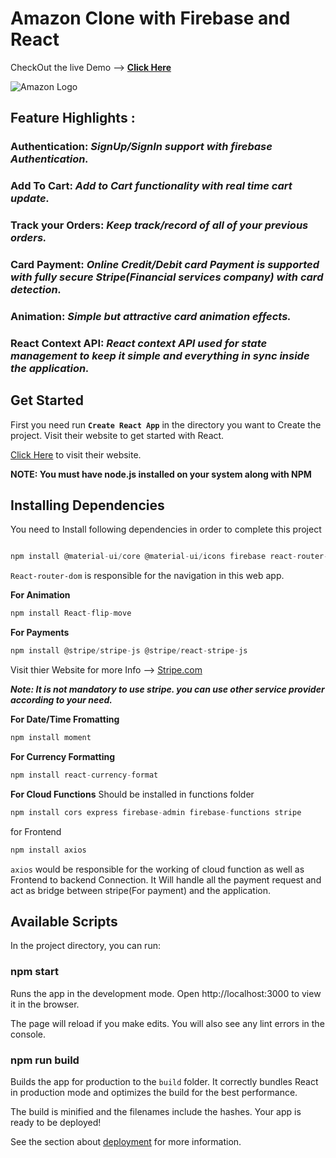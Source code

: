 # Amazon Clone with Firebase and React

CheckOut the live Demo --> [**Click Here**](https://challenge-af234.web.app/)

![Amazon Logo](https://upload.wikimedia.org/wikipedia/commons/thumb/a/a9/Amazon_logo.svg/263px-Amazon_logo.svg.png)

## **Feature Highlights :**

 ### **Authentication**: *SignUp/SignIn support with firebase Authentication.*
 ### **Add To Cart**: *Add to Cart functionality with real time cart update.*
 ### **Track your Orders**: *Keep track/record of all of your previous orders.*
 ### **Card Payment**: *Online Credit/Debit card Payment is supported with fully secure Stripe(Financial services company) with card detection.*
 ### **Animation**: *Simple but attractive card animation effects.*
 ### **React Context API**: *React context API used for state management to keep it simple and everything in sync inside the application.*

 

## Get Started

First you need run **`Create React App`** in the directory you want to Create the project. Visit their website to get started with React.

[Click Here](https://reactjs.org/) to visit their website.

**NOTE: You must have node.js installed on your system along with NPM**

## Installing Dependencies

You need to Install following dependencies in order to complete this project

```Node.js

npm install @material-ui/core @material-ui/icons firebase react-router-dom

```

`React-router-dom` is responsible for the navigation in this web app.

**For Animation**
```Node.js
npm install React-flip-move
```

**For Payments**
```Node.js
npm install @stripe/stripe-js @stripe/react-stripe-js
```
 Visit thier Website for more Info --> [Stripe.com](https://stripe.com/en-in)

 ***Note: It is not mandatory to use stripe. you can use other service provider according to your need.***

**For Date/Time Fromatting**
```Node.js
npm install moment
```

**For Currency Formatting**
```Node.js
npm install react-currency-format
```

**For Cloud Functions**
Should be installed in functions folder
```Node.js
npm install cors express firebase-admin firebase-functions stripe
```
 for Frontend
 
 ```Node.js
 npm install axios
 ```

`axios` would be responsible for the working of cloud function as well as Frontend to backend Connection. It Will handle all the payment request and act as bridge between stripe(For payment) and the application.



## Available Scripts

In the project directory, you can run:

### npm start

Runs the app in the development mode.
Open http://localhost:3000 to view it in the browser.

The page will reload if you make edits.
You will also see any lint errors in the console.

### npm run build

Builds the app for production to the `build` folder.
It correctly bundles React in production mode and optimizes the build for the best performance.

The build is minified and the filenames include the hashes.
Your app is ready to be deployed!

See the section about [deployment](https://create-react-app.dev/docs/deployment/) for more information.
